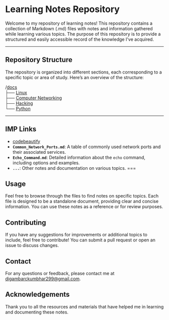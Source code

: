# Learning Notes Repository

Welcome to my repository of learning notes! This repository contains a collection of Markdown (.md) files with notes and information gathered while learning various topics. The purpose of this repository is to provide a structured and easily accessible record of the knowledge I've acquired.

***
## Repository Structure

The repository is organized into different sections, each corresponding to a specific topic or area of study. Here’s an overview of the structure:


/[docs](https://github.com/Artist-dk/Notes/blob/master/docs/linux.md)<br />
├── [Linux](https://github.com/Artist-dk/Notes/blob/master/docs/linux.md)<br />
├── [Computer Networking](https://github.com/Artist-dk/Notes/blob/master/docs/network.md)<br />
├── [Hacking](https://github.com/Artist-dk/Notes/blob/master/docs/hacking.md)<br />
└── [Python](https://github.com/Artist-dk/Notes/blob/master/docs/linux.md)<br />

---
## IMP Links

- [codebeautify](https://codebeautify.org/html-to-markdown)
- **`Common_Network_Ports.md`**: A table of commonly used network ports and their associated services.
- **`Echo_Command.md`**: Detailed information about the `echo` command, including options and examples.
- **`...`**: Other notes and documentation on various topics.
===
## Usage

Feel free to browse through the files to find notes on specific topics. Each file is designed to be a standalone document, providing clear and concise information. You can use these notes as a reference or for review purposes.

## Contributing

If you have any suggestions for improvements or additional topics to include, feel free to contribute! You can submit a pull request or open an issue to discuss changes.


## Contact

For any questions or feedback, please contact me at [digambarckumbhar299@gmail.com](mailto:digambarckumbhar299@gmail.com).

## Acknowledgements

Thank you to all the resources and materials that have helped me in learning and documenting these notes.


